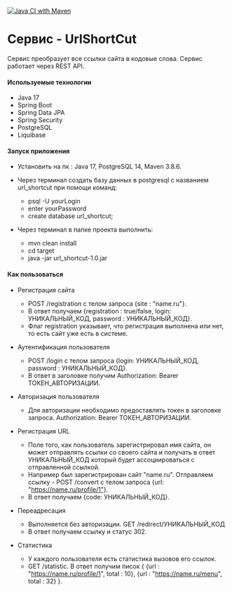 [![Java CI with Maven](https://github.com/ilspaces2/job4j_chat/actions/workflows/maven.yml/badge.svg)](https://github.com/ilspaces2/job4j_url_shortcut/actions/workflows/maven.yml)

# Сервис - UrlShortCut

Сервис преобразует все ссылки сайта в кодовые слова.
Сервис работает через REST API.

#### Используемые технологии

- Java 17
- Spring Boot
- Spring Data JPA
- Spring Security
- PostgreSQL
- Liquibase

#### Запуск приложения

- Установить на пк : Java 17, PostgreSQL 14, Maven 3.8.6.

- Через терминал создать базу данных в postgresql c названием url_shortcut при помощи команд:
    - psql -U yourLogin
    - enter yourPassword
    - create database url_shortcut;

- Через терминал в папке проекта выполнить:
    - mvn clean install
    - cd target
    - java -jar url_shortcut-1.0.jar

#### Как пользоваться

- Регистрация сайта
    - POST /registration c телом запроса {site : "name.ru"}.
    - В ответ получаем {registration : true/false, login: УНИКАЛЬНЫЙ_КОД, password : УНИКАЛЬНЫЙ_КОД}.
    - Флаг registration указывает, что регистрация выполнена или нет, то есть сайт уже есть в системе.

- Аутентификация пользователя
    - POST /login c телом запроса {login: УНИКАЛЬНЫЙ_КОД, password : УНИКАЛЬНЫЙ_КОД}.
    - В ответ в заголовке получим Authorization: Bearer ТОКЕН_АВТОРИЗАЦИИ.

- Авторизация пользователя
    - Для авторизации необходимо предоставлять токен в заголовке запроса.
      Authorization: Bearer ТОКЕН_АВТОРИЗАЦИИ.

- Регистрация URL
    - Поле того, как пользователь зарегистрировал имя сайта, он может отправлять ссылки
      со своего сайта и получать в ответ УНИКАЛЬНЫЙ_КОД который
      будет ассоциироваться с отправленной ссылкой.
    - Например был зарегистрирован сайт "name.ru".
      Отправляем ссылку - POST /convert c телом запроса {url: "https://name.ru/profile/1"}.
    - В ответ получаем {code: УНИКАЛЬНЫЙ_КОД}.

- Переадресация
    - Выполняется без авторизации. GET /redirect/УНИКАЛЬНЫЙ_КОД
    - В ответ получаем ссылку и статус 302.

- Статистика
    - У каждого пользователя есть статистика вызовов его ссылок.
    - GET /statistic. В ответ получим писок
      {
      {url : "https://name.ru/profile/1", total : 10},
      {url : "https://name.ru/menu", total : 32}
      }.
  